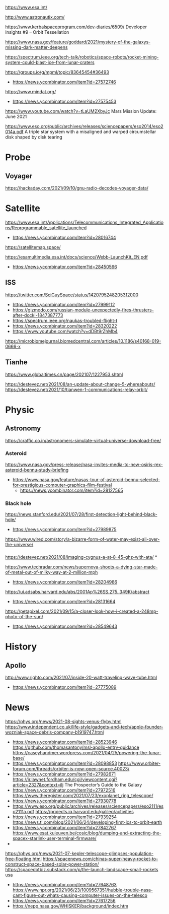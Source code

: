 https://www.esa.int/

http://www.astronautix.com/

https://www.kerbalspaceprogram.com/dev-diaries/6509/ Developer Insights #9 – Orbit Tessellation

https://www.nasa.gov/feature/goddard/2021/mystery-of-the-galaxys-missing-dark-matter-deepens

https://spectrum.ieee.org/tech-talk/robotics/space-robots/rocket-mining-system-could-blast-ice-from-lunar-craters

https://groups.io/g/mpml/topic/83645454#36493
* https://news.ycombinator.com/item?id=27572746

https://www.mindat.org/
* https://news.ycombinator.com/item?id=27575453

https://www.youtube.com/watch?v=tLaUM2XbyJc Mars Mission Update: June 2021

https://www.eso.org/public/archives/releases/sciencepapers/eso2014/eso2014a.pdf
A triple star system with a misaligned and warped circumstellar disk shaped by disk tearing

# Probe
## Voyager
https://hackaday.com/2021/09/10/gnu-radio-decodes-voyager-data/


# Satellite

https://www.esa.int/Applications/Telecommunications_Integrated_Applications/Reprogrammable_satellite_launched
* https://news.ycombinator.com/item?id=28016744

https://satellitemap.space/

https://esamultimedia.esa.int/docs/science/Webb-LaunchKit_EN.pdf
* https://news.ycombinator.com/item?id=28450566

## ISS
https://twitter.com/SciGuySpace/status/1420795248205312000
* https://news.ycombinator.com/item?id=27999112
* https://gizmodo.com/russian-module-unexpectedly-fires-thrusters-after-docki-1847387773
* https://spectrum.ieee.org/naukas-troubled-flight-t
 * https://news.ycombinator.com/item?id=28320222
  * https://www.youtube.com/watch?v=dDBt9rZhMb4

https://microbiomejournal.biomedcentral.com/articles/10.1186/s40168-019-0666-x

## Tianhe
https://www.globaltimes.cn/page/202107/1227953.shtml

https://destevez.net/2021/08/an-update-about-change-5-whereabouts/
https://destevez.net/2021/10/tianwen-1-communications-relay-orbit/

# Physic
## Astronomy


https://craffic.co.in/astronomers-simulate-virtual-universe-download-free/

### Asteroid
https://www.nasa.gov/press-release/nasa-invites-media-to-new-osiris-rex-asteroid-bennu-study-briefing
* https://www.nasa.gov/feature/nasas-tour-of-asteroid-bennu-selected-for-prestigious-computer-graphics-film-festival
  * https://news.ycombinator.com/item?id=28127565

### Black hole
https://news.stanford.edu/2021/07/28/first-detection-light-behind-black-hole/
* https://news.ycombinator.com/item?id=27989875

https://www.wired.com/story/a-bizarre-form-of-water-may-exist-all-over-the-universe/

###
https://destevez.net/2021/08/imaging-cygnus-a-at-8-45-ghz-with-ata/
*

https://www.techradar.com/news/supernova-shoots-a-dying-star-made-of-metal-out-of-milky-way-at-2-million-mph
* https://news.ycombinator.com/item?id=28204986

https://ui.adsabs.harvard.edu/abs/2001Ap%26SS.275..349K/abstract
* https://news.ycombinator.com/item?id=28131664


https://petapixel.com/2021/09/15/a-closer-look-how-i-created-a-248mp-photo-of-the-sun/
* https://news.ycombinator.com/item?id=28549643

# History
## Apollo
http://www.righto.com/2021/07/inside-20-watt-traveling-wave-tube.html
* https://news.ycombinator.com/item?id=27775089

# News
https://phys.org/news/2021-08-sights-venus-flyby.html
https://www.independent.co.uk/life-style/gadgets-and-tech/apple-founder-wozniak-space-debris-company-b1919747.html
* https://news.ycombinator.com/item?id=28523946
https://github.com/thomasantony/msl-apollo-entry-guidance
https://caseyhandmer.wordpress.com/2021/04/25/powering-the-lunar-base/
* https://news.ycombinator.com/item?id=28098853
https://www.orbiter-forum.com/threads/orbiter-is-now-open-source.40023/
* https://news.ycombinator.com/item?id=27982671
https://ir.lawnet.fordham.edu/cgi/viewcontent.cgi?article=2327&context=ilj The Prospector’s Guide to the Galaxy
* https://news.ycombinator.com/item?id=27972516
https://www.theregister.com/2021/07/23/exoplanet_ring_telescope/
* https://news.ycombinator.com/item?id=27930778
 * https://www.eso.org/public/archives/releases/sciencepapers/eso2111/eso2111a.pdf
https://projects.iq.harvard.edu/galileo/activities
* https://news.ycombinator.com/item?id=27939254
https://news.ti.com/blog/2021/06/24/developing-first-ics-to-orbit-earth
* https://news.ycombinator.com/item?id=27842767
https://www.esat.kuleuven.be/cosic/blog/dumping-and-extracting-the-spacex-starlink-user-terminal-firmware/
*
https://phys.org/news/2021-07-kepler-telescope-glimpses-population-free-floating.html
https://spacenews.com/chinas-super-heavy-rocket-to-construct-space-based-solar-power-station/
https://spacedotbiz.substack.com/p/the-launch-landscape-small-rockets usa
* https://news.ycombinator.com/item?id=27648763
https://www.npr.org/2021/06/23/1009567351/hubble-trouble-nasa-cant-figure-out-whats-causing-computer-issues-on-the-telesco
* https://news.ycombinator.com/item?id=27617256
 * https://nepp.nasa.gov/WHISKER/background/index.htm